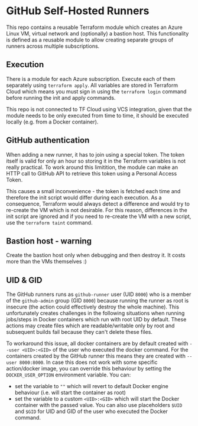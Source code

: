 # GitHub Self-Hosted Runners

This repo contains a reusable Terraform module which creates an Azure Linux VM, virtual network and (optionally) a bastion host. This functionality is defined as a reusable module to allow creating separate groups of runners across multiple subscriptions.

## Execution
There is a module for each Azure subscription. Execute each of them separately using `terraform apply`. All variables are stored in Terraform Cloud which means you must sign in using the `terraform login` command before running the init and apply commands.

This repo is not connected to TF Cloud using VCS integration, given that the module needs to be only executed from time to time, it should be executed locally (e.g. from a Docker container).

## GitHub authentication
When adding a new runner, it has to join using a special token. The token itself is valid for only an hour so storing it in the Terraform variables is not really practical. To work around this limitition, the module can make an HTTP call to GitHub API to retrieve this token using a Personal Access Token. 

This causes a small inconvenience - the token is fetched each time and therefore the init script would differ during each execution. As a consequence, Terraform would always detect a difference and would try to re-create the VM which is not desirable. For this reason, differences in the init script are ignored and if you need to re-create the VM with a new script, use the `terraform taint` command.

## Bastion host - warning
Create the bastion host only when debugging and then destroy it. It costs more than the VMs themselves :)

## UID & GID

The GitHub runners runs as `github-runner` user (UID `8000`) who is a member of the `github-admin` group (GID `8000`) because running the runner as root is insecure (the action could effectively destroy the whole machine). This unfortunately creates challenges in the following situations when running jobs/steps in Docker containers which run with root UID by default. These actions may create files which are readable/writable only by root and subsequent builds fail because they can't delete these files.

To workaround this issue, all docker containers are by default created with `--user <UID>:<GID>` of the user who executed the docker command. For the containers created by the GitHub runner this means they are created with `--user 8000:8000`. In case this does not work with some specific action/docker image, you can override this behaviour by setting the `DOCKER_USER_OPTION` environment variable. You can:
- set the variable to `""` which will revert to default Docker engine behaviour (i.e. will start the container as root)
- set the variable to a custom `<UID>:<GID>` which will start the Docker container with the passed value. You can also use placeholders `$UID` and `$GID` for UID and GID of the user who executed the Docker command. 